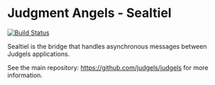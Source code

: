 # Judgment Angels - Sealtiel

[![Build Status](https://travis-ci.org/judgels/sealtiel.svg?branch=master)](https://travis-ci.org/judgels/sealtiel)

Sealtiel is the bridge that handles asynchronous messages between Judgels applications.

See the main repository: https://github.com/judgels/judgels for more information.
